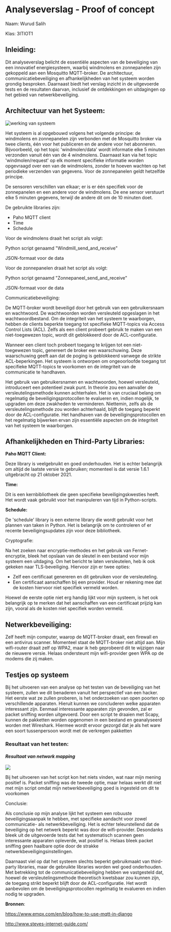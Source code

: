 # Analyseverslag - Proof of concept 
Naam: Wurud Salih

Klas: 3ITIOT1

## Inleiding:

Dit analyseverslag belicht de essentiële aspecten van de beveiliging van een innovatief energiesysteem, waarbij windmolens en zonnepanelen zijn gekoppeld aan een Mosquitto MQTT-broker. De architectuur, communicatiebeveiliging en afhankelijkheden van het systeem worden grondig besproken. Daarnaast biedt het verslag inzicht in de uitgevoerde tests en de resultaten daarvan, inclusief de ontdekkingen en uitdagingen op het gebied van netwerkbeveiliging.

## Architectuur van het Systeem:
![werking van systeem](Verslagen/systeem.png)

Het systeem is al opgebouwd volgens het volgende principe: de windmolens en zonnepanelen zijn verbonden met de Mosquitto broker via twee clients, één voor het publiceren en de andere voor het abonneren. Bijvoorbeeld, op het topic 'windmolen/data' wordt informatie elke 5 minuten verzonden vanuit één van de 4 windmolens. Daarnaast kan via het topic 'windmolen/request' op elk moment specifieke informatie worden opgevraagd over een van de windmolens, zonder te hoeven wachten op het periodieke verzenden van gegevens. Voor de zonnepanelen geldt hetzelfde principe.

De sensoren verschillen van elkaar; er is er één specifiek voor de zonnepanelen en een andere voor de windmolens. De ene sensor verstuurt elke 5 minuten gegevens, terwijl de andere dit om de 10 minuten doet.

De gebruikte libraries zijn:

- Paho MQTT client
- Time
- Schedule

Voor de windmolens draait het script als volgt:

Python script genaamd "Windmill\_send\_and\_receive"

JSON-formaat voor de data

Voor de zonnepanelen draait het script als volgt:

Python script genaamd "Zonnepaneel\_send\_and\_receive"

JSON-formaat voor de data

Communicatiebeveiliging:

De MQTT-broker wordt beveiligd door het gebruik van een gebruikersnaam en wachtwoord. De wachtwoorden worden versleuteld opgeslagen in het wachtwoordbestand. Om de integriteit van het systeem te waarborgen, hebben de clients beperkte toegang tot specifieke MQTT-topics via Access Control Lists (ACL). Zelfs als een client probeert gebruik te maken van een niet-toegewezen topic, wordt dit geblokkeerd door de ACL-configuratie.

Wanneer een client toch probeert toegang te krijgen tot een niet-toegewezen topic, genereert de broker een waarschuwing. Deze waarschuwing geeft aan dat de poging is geblokkeerd vanwege de strikte ACL-beperkingen. Het systeem is ontworpen om ongeoorloofde toegang tot specifieke MQTT-topics te voorkomen en de integriteit van de communicatie te handhaven.

Het gebruik van gebruikersnamen en wachtwoorden, hoewel versleuteld, introduceert een potentieel zwak punt. In theorie zou een aanvaller de versleutelingsmethode kunnen achterhalen. Het is van cruciaal belang om regelmatig de beveiligingsprotocollen te evalueren en, indien mogelijk, te upgraden om deze zwakheden te verminderen. Niettemin, zelfs als de versleutelingsmethode zou worden achterhaald, blijft de toegang beperkt door de ACL-configuratie. Het handhaven van de beveiligingsprotocollen en het regelmatig bijwerken ervan zijn essentiële aspecten om de integriteit van het systeem te waarborgen.
## Afhankelijkheden en Third-Party Libraries:
**Paho MQTT Client:**

Deze library is veelgebruikt en goed onderhouden. Het is echter belangrijk om altijd de laatste versie te gebruiken; momenteel is dat versie 1.6.1 uitgebracht op 21 oktober 2021.

**Time:**

Dit is een kernbibliotheek die geen specifieke beveiligingskwesties heeft. Het wordt vaak gebruikt voor het manipuleren van tijd in Python-scripts.

**Schedule:**

De 'schedule' library is een externe library die wordt gebruikt voor het plannen van taken in Python. Het is belangrijk om te controleren of er recente beveiligingsupdates zijn voor deze bibliotheek.

Cryptografie:

Na het zoeken naar encryptie-methodes en het gebruik van Fernet-encryptie, bleek het opslaan van de sleutel in een bestand voor mijn systeem een uitdaging. Om het bericht te laten versleutelen, heb ik ook gekeken naar TLS-beveiliging. Hiervoor zijn er twee opties: 

- Zelf een certificaat genereren en dit gebruiken voor de versleuteling.
- Een certificaat aanschaffen bij een provider. Houd er rekening mee dat de kosten hiervoor niet specifiek vermeld worden.

Hoewel de eerste optie niet erg handig lijkt voor mijn systeem, is het ook belangrijk op te merken dat het aanschaffen van een certificaat prijzig kan zijn, vooral als de kosten niet specifiek worden vermeld.
## Netwerkbeveiliging:
Zelf heeft mijn computer, waarop de MQTT-broker draait, een firewall en een antivirus scanner. Momenteel staat de MQTT-broker niet altijd aan. Mijn wifi-router draait zelf op WPA2, maar ik heb geprobeerd dit te wijzigen naar de nieuwere versie. Helaas ondersteunt mijn wifi-provider geen WPA op de modems die zij maken.
## Testjes op systeem 
Bij het uitvoeren van een analyse op het testen van de beveiliging van het systeem, zullen we dit benaderen vanuit het perspectief van een hacker. Het eerste wat ze zullen proberen, is het onderzoeken van open poorten op verschillende apparaten. Hieruit kunnen we concluderen welke apparaten interessant zijn. Eenmaal interessante apparaten zijn gevonden, zal er packet sniffing worden uitgevoerd. Door een script te draaien met Scapy, kunnen de pakketten worden opgenomen in een bestand en geanalyseerd worden met Wireshark. Hiermee wordt ervoor gezorgd dat je als het ware een soort tussenpersoon wordt met de verkregen pakketten
### Resultaat van het testen:
#### *Resultaat van network mapping*
![](result.png)

Bij het uitvoeren van het script kon het niets vinden, wat naar mijn mening positief is. Packet sniffing was de tweede optie, maar helaas werkt dit niet met mijn script omdat mijn netwerkbeveiliging goed is ingesteld om dit te voorkomen

Conclusie:

Als conclusie op mijn analyse lijkt het systeem een robuuste beveiligingsaanpak te hebben, met specifieke aandacht voor zowel communicatie- als netwerkbeveiliging. Het is echter teleurstellend dat de beveiliging op het netwerk beperkt was door de wifi-provider. Desondanks bleek uit de uitgevoerde tests dat het systematisch scannen geen interessante apparaten opleverde, wat positief is. Helaas bleek packet sniffing geen haalbare optie door de strakke netwerkbeveiligingsinstellingen.

Daarnaast viel op dat het systeem slechts beperkt gebruikmaakt van third-party libraries, maar de gebruikte libraries worden wel goed onderhouden. Met betrekking tot de communicatiebeveiliging hebben we vastgesteld dat, hoewel de versleutelingsmethode theoretisch kwetsbaar zou kunnen zijn, de toegang strikt beperkt blijft door de ACL-configuratie. Het wordt aanbevolen om de beveiligingsprotocollen regelmatig te evalueren en indien nodig te upgraden.

**Bronnen**:

<https://www.emqx.com/en/blog/how-to-use-mqtt-in-django>

<http://www.steves-internet-guide.com/>


